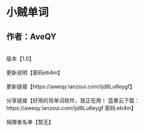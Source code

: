 小贼单词
==
作者：AveQY
--
</br>
版本【1.0】</br>
</br>
更新说明【密码eb4m】</br>
</br>
更新链接【https://aweqy.lanzoui.com/ijd8Lu6eygf】</br>
</br>
分享链接【好用的背单词软件，我正在用！
蓝奏云下载：https://aweqy.lanzoui.com/ijd8Lu6eygf 密码:eb4m】</br>
</br>
捐赠者名单【暂无】</br>

